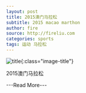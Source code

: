 ```yaml
---
layout: post
title: 2015澳门马拉松
subtitle: 2015 macao marthon
author: fire
source: http://fireliu.com
categories: sports 
tags: 运动 马拉松
---
```


![title](//image.sideproject.cn/titles/title_006.jpg){:class="image-title"}

2015澳门马拉松

---Read More---